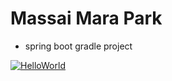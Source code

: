 # Massai Mara Park

+ spring boot gradle project

[![HelloWorld](https://github.com/eunjinee07/massai_mara_park01/actions/workflows/helloworld.yml/badge.svg)](https://github.com/eunjinee07/massai_mara_park01/actions/workflows/helloworld.yml)


